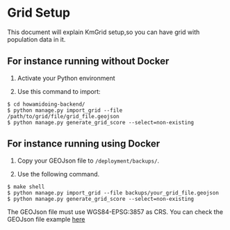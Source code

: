 # Grid Setup
This document will explain KmGrid setup,so you can have grid with population data in it.


## For instance running without Docker
1. Activate your Python environment

2. Use this command to import:
```
$ cd howamidoing-backend/
$ python manage.py import_grid --file /path/to/grid/file/grid_file.geojson
$ python manage.py generate_grid_score --select=non-existing
```


## For instance running using Docker

1. Copy your GEOJson file to `/deployment/backups/`.

2. Use the following command.
```
$ make shell
$ python manage.py import_grid --file backups/your_grid_file.geojson
$ python manage.py generate_grid_score --select=non-existing
```


The GEOJson file must use WGS84-EPSG:3857 as CRS. You can check the GEOJson file example [here](https://github.com/kartoza/howamidoing-backend/blob/develop/example/grid.geojson)